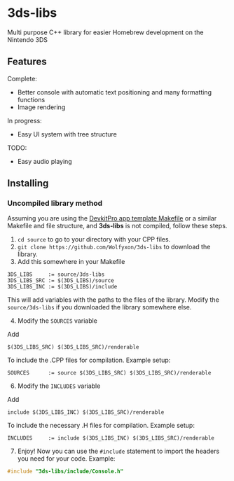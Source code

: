 # 3ds-libs
Multi purpose C++ library for easier Homebrew development on the Nintendo 3DS
## Features
Complete:
- Better console with automatic text positioning and many formatting functions
- Image rendering

In progress:
- Easy UI system with tree structure

TODO:
- Easy audio playing

## Installing
### Uncompiled library method
Assuming you are using the [DevkitPro app template Makefile](https://github.com/devkitPro/3ds-examples/blob/master/templates/application/Makefile) or a similar Makefile and file structure, and **3ds-libs** is not compiled, follow these steps.
1. `cd source` to go to your directory with your CPP files.
2. `git clone https://github.com/Wolfyxon/3ds-libs` to download the library.
3. Add this somewhere in your Makefile

 ```make
3DS_LIBS     := source/3ds-libs
3DS_LIBS_SRC := $(3DS_LIBS)/source
3DS_LIBS_INC := $(3DS_LIBS)/include
 ```
This will add variables with the paths to the files of the library. Modify the `source/3ds-libs` if you downloaded the library somewhere else.

4. Modify the `SOURCES` variable

Add
```
$(3DS_LIBS_SRC) $(3DS_LIBS_SRC)/renderable
```
To include the .CPP files for compilation. Example setup:
```make
SOURCES		 :=	source $(3DS_LIBS_SRC) $(3DS_LIBS_SRC)/renderable
```

6. Modify the `INCLUDES` variable

Add
```
include $(3DS_LIBS_INC) $(3DS_LIBS_SRC)/renderable
```
To include the necessary .H files for compilation. Example setup:
```make
INCLUDES	 :=	include $(3DS_LIBS_INC) $(3DS_LIBS_SRC)/renderable
```

7. Enjoy! Now you can use the `#include` statement to import the headers you need for your code. Example:
```cpp
#include "3ds-libs/include/Console.h"
```
